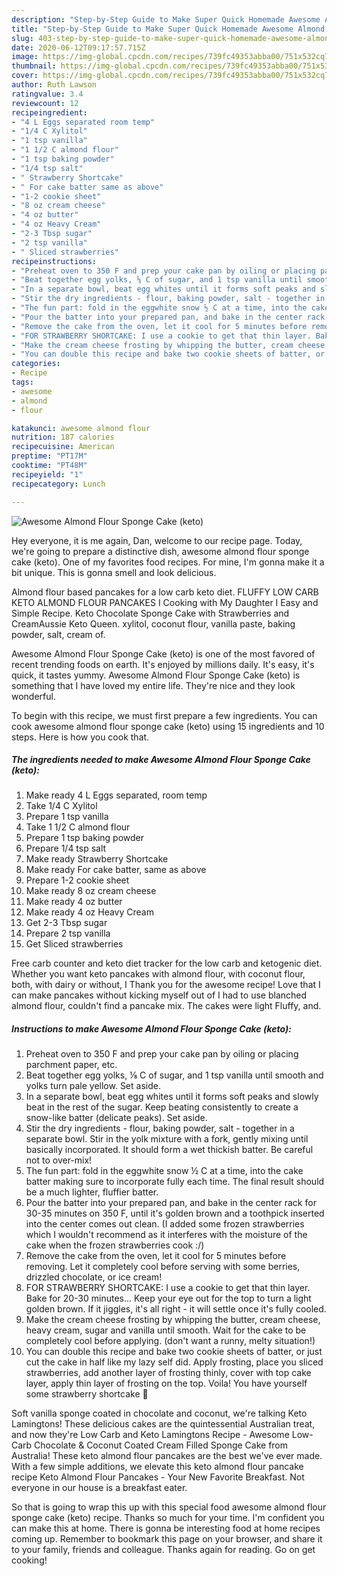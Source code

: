 ```yaml
---
description: "Step-by-Step Guide to Make Super Quick Homemade Awesome Almond Flour Sponge Cake (keto)"
title: "Step-by-Step Guide to Make Super Quick Homemade Awesome Almond Flour Sponge Cake (keto)"
slug: 403-step-by-step-guide-to-make-super-quick-homemade-awesome-almond-flour-sponge-cake-keto
date: 2020-06-12T09:17:57.715Z
image: https://img-global.cpcdn.com/recipes/739fc49353abba00/751x532cq70/awesome-almond-flour-sponge-cake-keto-recipe-main-photo.jpg
thumbnail: https://img-global.cpcdn.com/recipes/739fc49353abba00/751x532cq70/awesome-almond-flour-sponge-cake-keto-recipe-main-photo.jpg
cover: https://img-global.cpcdn.com/recipes/739fc49353abba00/751x532cq70/awesome-almond-flour-sponge-cake-keto-recipe-main-photo.jpg
author: Ruth Lawson
ratingvalue: 3.4
reviewcount: 12
recipeingredient:
- "4 L Eggs separated room temp"
- "1/4 C Xylitol"
- "1 tsp vanilla"
- "1 1/2 C almond flour"
- "1 tsp baking powder"
- "1/4 tsp salt"
- " Strawberry Shortcake"
- " For cake batter same as above"
- "1-2 cookie sheet"
- "8 oz cream cheese"
- "4 oz butter"
- "4 oz Heavy Cream"
- "2-3 Tbsp sugar"
- "2 tsp vanilla"
- " Sliced strawberries"
recipeinstructions:
- "Preheat oven to 350 F and prep your cake pan by oiling or placing parchment paper, etc."
- "Beat together egg yolks, ⅛ C of sugar, and 1 tsp vanilla until smooth and yolks turn pale yellow. Set aside."
- "In a separate bowl, beat egg whites until it forms soft peaks and slowly beat in the rest of the sugar. Keep beating consistently to create a snow-like batter (delicate peaks). Set aside."
- "Stir the dry ingredients - flour, baking powder, salt - together in a separate bowl. Stir in the yolk mixture with a fork, gently mixing until basically incorporated. It should form a wet thickish batter. Be careful not to over-mix!"
- "The fun part: fold in the eggwhite snow ½ C at a time, into the cake batter making sure to incorporate fully each time. The final result should be a much lighter, fluffier batter."
- "Pour the batter into your prepared pan, and bake in the center rack for 30-35 minutes on 350 F, until it&#39;s golden brown and a toothpick inserted into the center comes out clean. (I added some frozen strawberries which I wouldn&#39;t recommend as it interferes with the moisture of the cake when the frozen strawberries cook :/)"
- "Remove the cake from the oven, let it cool for 5 minutes before removing. Let it completely cool before serving with some berries, drizzled chocolate, or ice cream!"
- "FOR STRAWBERRY SHORTCAKE: I use a cookie to get that thin layer. Bake for 20-30 minutes... Keep your eye out for the top to turn a light golden brown. If it jiggles, it&#39;s all right - it will settle once it&#39;s fully cooled."
- "Make the cream cheese frosting by whipping the butter, cream cheese, heavy cream, sugar and vanilla until smooth. Wait for the cake to be completely cool before applying. (don&#39;t want a runny, melty situation!)"
- "You can double this recipe and bake two cookie sheets of batter, or just cut the cake in half like my lazy self did. Apply frosting, place you sliced strawberries, add another layer of frosting thinly, cover with top cake layer, apply thin layer of frosting on the top. Voila! You have yourself some strawberry shortcake 🤩"
categories:
- Recipe
tags:
- awesome
- almond
- flour

katakunci: awesome almond flour 
nutrition: 187 calories
recipecuisine: American
preptime: "PT17M"
cooktime: "PT48M"
recipeyield: "1"
recipecategory: Lunch

---
```



![Awesome Almond Flour Sponge Cake (keto)](https://img-global.cpcdn.com/recipes/739fc49353abba00/751x532cq70/awesome-almond-flour-sponge-cake-keto-recipe-main-photo.jpg)

Hey everyone, it is me again, Dan, welcome to our recipe page. Today, we're going to prepare a distinctive dish, awesome almond flour sponge cake (keto). One of my favorites food recipes. For mine, I'm gonna make it a bit unique. This is gonna smell and look delicious.

Almond flour based pancakes for a low carb keto diet. FLUFFY LOW CARB KETO ALMOND FLOUR PANCAKES I Cooking with My Daughter I Easy and Simple Recipe. Keto Chocolate Sponge Cake with Strawberries and CreamAussie Keto Queen. xylitol, coconut flour, vanilla paste, baking powder, salt, cream of.

Awesome Almond Flour Sponge Cake (keto) is one of the most favored of recent trending foods on earth. It's enjoyed by millions daily. It's easy, it's quick, it tastes yummy. Awesome Almond Flour Sponge Cake (keto) is something that I have loved my entire life. They're nice and they look wonderful.


To begin with this recipe, we must first prepare a few ingredients. You can cook awesome almond flour sponge cake (keto) using 15 ingredients and 10 steps. Here is how you cook that.

<!--inarticleads1-->

##### The ingredients needed to make Awesome Almond Flour Sponge Cake (keto):

1. Make ready 4 L Eggs separated, room temp
1. Take 1/4 C Xylitol
1. Prepare 1 tsp vanilla
1. Take 1 1/2 C almond flour
1. Prepare 1 tsp baking powder
1. Prepare 1/4 tsp salt
1. Make ready  Strawberry Shortcake
1. Make ready  For cake batter, same as above
1. Prepare 1-2 cookie sheet
1. Make ready 8 oz cream cheese
1. Make ready 4 oz butter
1. Make ready 4 oz Heavy Cream
1. Get 2-3 Tbsp sugar
1. Prepare 2 tsp vanilla
1. Get  Sliced strawberries


Free carb counter and keto diet tracker for the low carb and ketogenic diet. Whether you want keto pancakes with almond flour, with coconut flour, both, with dairy or without, I Thank you for the awesome recipe! Love that I can make pancakes without kicking myself out of I had to use blanched almond flour, couldn&#39;t find a pancake mix. The cakes were light Fluffy, and. 

<!--inarticleads2-->

##### Instructions to make Awesome Almond Flour Sponge Cake (keto):

1. Preheat oven to 350 F and prep your cake pan by oiling or placing parchment paper, etc.
1. Beat together egg yolks, ⅛ C of sugar, and 1 tsp vanilla until smooth and yolks turn pale yellow. Set aside.
1. In a separate bowl, beat egg whites until it forms soft peaks and slowly beat in the rest of the sugar. Keep beating consistently to create a snow-like batter (delicate peaks). Set aside.
1. Stir the dry ingredients - flour, baking powder, salt - together in a separate bowl. Stir in the yolk mixture with a fork, gently mixing until basically incorporated. It should form a wet thickish batter. Be careful not to over-mix!
1. The fun part: fold in the eggwhite snow ½ C at a time, into the cake batter making sure to incorporate fully each time. The final result should be a much lighter, fluffier batter.
1. Pour the batter into your prepared pan, and bake in the center rack for 30-35 minutes on 350 F, until it&#39;s golden brown and a toothpick inserted into the center comes out clean. (I added some frozen strawberries which I wouldn&#39;t recommend as it interferes with the moisture of the cake when the frozen strawberries cook :/)
1. Remove the cake from the oven, let it cool for 5 minutes before removing. Let it completely cool before serving with some berries, drizzled chocolate, or ice cream!
1. FOR STRAWBERRY SHORTCAKE: I use a cookie to get that thin layer. Bake for 20-30 minutes... Keep your eye out for the top to turn a light golden brown. If it jiggles, it&#39;s all right - it will settle once it&#39;s fully cooled.
1. Make the cream cheese frosting by whipping the butter, cream cheese, heavy cream, sugar and vanilla until smooth. Wait for the cake to be completely cool before applying. (don&#39;t want a runny, melty situation!)
1. You can double this recipe and bake two cookie sheets of batter, or just cut the cake in half like my lazy self did. Apply frosting, place you sliced strawberries, add another layer of frosting thinly, cover with top cake layer, apply thin layer of frosting on the top. Voila! You have yourself some strawberry shortcake 🤩


Soft vanilla sponge coated in chocolate and coconut, we&#39;re talking Keto Lamingtons! These delicious cakes are the quintessential Australian treat, and now they&#39;re Low Carb and Keto Lamingtons Recipe - Awesome Low-Carb Chocolate &amp; Coconut Coated Cream Filled Sponge Cake from Australia! These keto almond flour pancakes are the best we&#39;ve ever made. With a few simple additions, we elevate this keto almond flour pancake recipe Keto Almond Flour Pancakes - Your New Favorite Breakfast. Not everyone in our house is a breakfast eater. 

So that is going to wrap this up with this special food awesome almond flour sponge cake (keto) recipe. Thanks so much for your time. I'm confident you can make this at home. There is gonna be interesting food at home recipes coming up. Remember to bookmark this page on your browser, and share it to your family, friends and colleague. Thanks again for reading. Go on get cooking!
